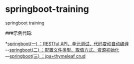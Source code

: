 # springboot-training
springboot training


###示例代码:

*[springboot(一) ：RESTful API、单元测试、代码变动自动编译](https://github.com/zhangrgit/springboot-training/tree/master/chapter1 "chapter1")    
--[springboot(二) ：配置文件类型、取值方式、资源初始化](https://github.com/zhangrgit/springboot-training/tree/master/chapter2 "chapter2")        
 —[springboot(三) ：jpa+thymeleaf crud](https://github.com/zhangrgit/springboot-training/tree/master/chapter3 "chapter3")
